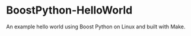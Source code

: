 BoostPython-HelloWorld
======================

An example hello world using Boost Python on Linux and built with Make.